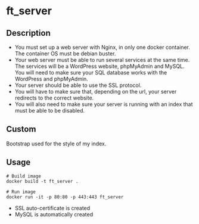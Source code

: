 # ft_server
## Description
  - You must set up a web server with Nginx, in only one docker container. The
container OS must be debian buster.
  - Your web server must be able to run several services at the same time. The services
will be a WordPress website, phpMyAdmin and MySQL. You will need to make
sure your SQL database works with the WordPress and phpMyAdmin.
  - Your server should be able to use the SSL protocol.
  - You will have to make sure that, depending on the url, your server redirects to the
correct website.
  - You will also need to make sure your server is running with an index that must be
able to be disabled.

## Custom

Bootstrap used for the style of my index.

## Usage

```shell
# Build image
docker build -t ft_server .

# Run image
docker run -it -p 80:80 -p 443:443 ft_server
```
* SSL auto-certificate is created
* MySQL is automatically created

